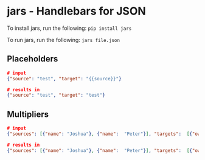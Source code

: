# jars - Handlebars for JSON
To install jars, run the following:
`pip install jars`

To run jars, run the following:
`jars file.json`

## Placeholders 
```json
# input 
{"source": "test", "target": "{{source}}"}

# results in 
{"source": "test", "target": "test"}
```

## Multipliers 
```json
# input
{"sources": [{"name": "Joshua"}, {"name":  "Peter"}], "targets":  [{"owner": "{{source.name}}" }]}

# results in 
{"sources": [{"name": "Joshua"}, {"name":  "Peter"}], "targets":  [{"owner": "Joshua" }, {"owner": "Peter" }]}
```
